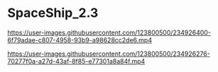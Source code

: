 # SpaceShip_2.3
 



https://user-images.githubusercontent.com/123800500/234926400-6f79adae-c807-4958-93b9-a98628cc2de6.mp4






https://user-images.githubusercontent.com/123800500/234926276-70277f0a-a27d-43af-8f85-e77301a8a84f.mp4

